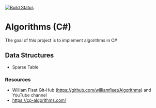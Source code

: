 [![Build Status](https://dev.azure.com/mehrshadshams0421/algorithms-csharp/_apis/build/status/mehrshadshams.algorithms-csharp?branchName=master)](https://dev.azure.com/mehrshadshams0421/algorithms-csharp/_build/latest?definitionId=1&branchName=master)

# Algorithms (C#)

The goal of this project is to implement algorithms in C#

## Data Structures

- Sparse Table

### Resources

- William Fiset Git-Hub (https://github.com/williamfiset/Algorithms) and YouTube channel
- https://cp-algorithms.com/